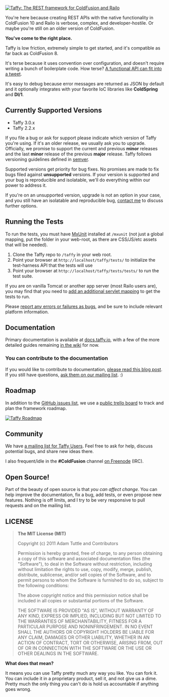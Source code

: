 [![Taffy: The REST framework for ColdFusion and Railo](https://raw.github.com/atuttle/Taffy/master/dashboard/logo-lg.png)](http://taffy.io)

You're here because creating REST APIs with the native functionality in ColdFusion 10 and Railo is verbose, complex, and developer-hostile. Or maybe you're still on an older version of ColdFusion.

**You've come to the right place.**

Taffy is low friction, extremely simple to get started, and it's compatible as far back as ColdFusion 8.

It's terse because it uses convention over configuration, and doesn't require writing a bunch of boilerplate code. How terse? [A functional API can fit into a tweet](https://twitter.com/cf_taffy/statuses/327415972581486592).

It's easy to debug because error messages are returned as JSON by default and it optionally integrates with your favorite IoC libraries like **ColdSpring** and **DI/1**.

## Currently Supported Versions

* Taffy 3.0.x
* Taffy 2.2.x

If you file a bug or ask for support please indicate which version of Taffy you're using. If it's an older release, we usually ask you to upgrade. Officially, we promise to support the current and previous **minor** releases and the last **minor** release of the previous **major** release. Taffy follows versioning guidelines defined in [semver](http://semver.org/).

Supported versions get priority for bug fixes. No promises are made to fix bugs filed against **unsupported** versions. If your version is supported and your bug is reproducible and isolatable, we'll do everything within our power to address it.

If you're on an unsupported version, upgrade is not an option in your case, and you still have an isolatable and reproducible bug, [contact me](http://fusiongrokker.com/page/contact-me) to discuss further options.

## Running the Tests

To run the tests, you must have [MxUnit](http://mxunit.org/) installed at `/mxunit` (not just a global mapping, put the folder in your web-root, as there are CSS/JS/etc assets that will be needed).

1. Clone the Taffy repo to `/taffy` in your web root.
1. Point your browser at `http://localhost/taffy/tests/` to initialize the test-harness API that the tests will use
1. Point your browser at `http://localhost/taffy/tests/tests/` to run the test suite.

If you are on vanilla Tomcat or another app server (most Railo users are), you may find that you need to [add an additional servlet mapping](http://docs.taffy.io/3.0.0/#Tomcat-JBoss--and-other-app-server--Idiosyncrasies) to get the tests to run.

Please [report any errors or failures as bugs](https://github.com/atuttle/Taffy/issues), and be sure to include relevant platform information.

## Documentation

Primary documentation is available at [docs.taffy.io](http://docs.taffy.io), with a few of the more detailed guides remaining [in the wiki][3] for now.

### You can contribute to the documentation

If you would like to contribute to documentation, [please read this blog post][2]. If you still have questions, [ask them on our mailing list][1]. :)

## Roadmap

In addition to the [GitHub issues list](https://github.com/atuttle/Taffy/issues), we use a [public trello board](https://trello.com/b/Nz5nyqZg/) to track and plan the framework roadmap.

[![Taffy Roadmap](https://trello.com/b/Nz5nyqZg.png)](https://trello.com/b/Nz5nyqZg/)

## Community

We have [a mailing list for Taffy Users][1]. Feel free to ask for help, discuss potential bugs, and share new ideas there.

I also frequent/idle in the **#ColdFusion** channel [on Freenode](https://kiwiirc.com/client/irc.freenode.net/) (IRC).

## Open Source!

Part of the beauty of open source is that _you can affect change_. You can help improve the documentation, fix a bug, add tests, or even propose new features. Nothing is off limits, and I try to be very responsive to pull requests and on the mailing list.

## LICENSE

>**The MIT License (MIT)**
>
>Copyright (c) 2011 Adam Tuttle and Contributors
>
>Permission is hereby granted, free of charge, to any person obtaining a copy of this software and associated documentation files (the "Software"), to deal in the Software without restriction, including without limitation the rights to use, copy, modify, merge, publish, distribute, sublicense, and/or sell copies of the Software, and to permit persons to whom the Software is furnished to do so, subject to the following conditions:
>
>The above copyright notice and this permission notice shall be included in all copies or substantial portions of the Software.
>
>THE SOFTWARE IS PROVIDED "AS IS", WITHOUT WARRANTY OF ANY KIND, EXPRESS OR IMPLIED, INCLUDING BUT NOT LIMITED TO THE WARRANTIES OF MERCHANTABILITY, FITNESS FOR A PARTICULAR PURPOSE AND NONINFRINGEMENT. IN NO EVENT SHALL THE AUTHORS OR COPYRIGHT HOLDERS BE LIABLE FOR ANY CLAIM, DAMAGES OR OTHER LIABILITY, WHETHER IN AN ACTION OF CONTRACT, TORT OR OTHERWISE, ARISING FROM, OUT OF OR IN CONNECTION WITH THE SOFTWARE OR THE USE OR OTHER DEALINGS IN THE SOFTWARE.

**What does that mean?**

It means you can use Taffy pretty much any way you like. You can fork it. You can include it in a proprietary product, sell it, and not give us a dime. Pretty much the only thing you can't do is hold us accountable if anything goes wrong.

[1]:https://groups.google.com/forum/#!forum/taffy-users
[2]:http://fusiongrokker.com/post/how-you-can-contribute-to-taffy-documentation
[3]:http://atuttle.github.com/Taffy/documentation.html
